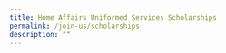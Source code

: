 ```yaml
---
title: Home Affairs Uniformed Services Scholarships
permalink: /join-us/scholarships
description: ""
---
```

